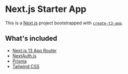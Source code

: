 # Next.js Starter App

This is a [Next.js](https://nextjs.org) project bootstrapped with [`create-t3-app`](https://create.t3.gg/).

## What's included

- [Next.js 13 App Router](https://nextjs.org/docs/app)
- [NextAuth.js](https://next-auth.js.org)
- [Prisma](https://prisma.io)
- [Tailwind CSS](https://tailwindcss.com)
